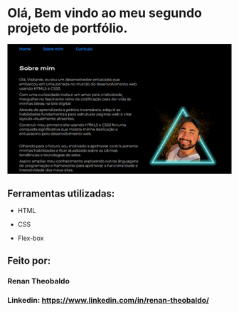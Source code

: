 
# Olá, Bem vindo ao meu segundo projeto de portfólio.

![image](Imagens/Page.png)

## Ferramentas utilizadas:

* HTML

* CSS

* Flex-box

## Feito por:

### Renan Theobaldo

### Linkedin: https://www.linkedin.com/in/renan-theobaldo/

